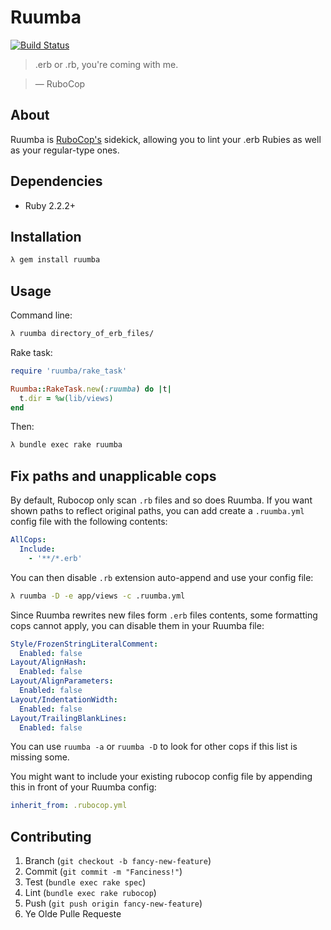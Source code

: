 Ruumba
======

[![Build Status](https://travis-ci.org/ericqweinstein/ruumba.svg?branch=master)](https://travis-ci.org/ericqweinstein/ruumba)

> .erb or .rb, you're coming with me.

> — RuboCop

## About
Ruumba is [RuboCop's](https://github.com/bbatsov/rubocop) sidekick, allowing you to lint your .erb Rubies as well as your regular-type ones.

## Dependencies
* Ruby 2.2.2+

## Installation
```bash
λ gem install ruumba
```

## Usage
Command line:

```bash
λ ruumba directory_of_erb_files/
```

Rake task:

```ruby
require 'ruumba/rake_task'

Ruumba::RakeTask.new(:ruumba) do |t|
  t.dir = %w(lib/views)
end
```

Then:

```bash
λ bundle exec rake ruumba
```

## Fix paths and unapplicable cops

By default, Rubocop only scan `.rb` files and so does Ruumba. If you want shown
paths to reflect original paths, you can add create a `.ruumba.yml` config file
with the following contents:

```yaml
AllCops:
  Include:
    - '**/*.erb'
```

You can then disable `.rb` extension auto-append and use your config file:

```bash
λ ruumba -D -e app/views -c .ruumba.yml
```

Since Ruumba rewrites new files form `.erb` files contents, some formatting cops
cannot apply, you can disable them in your Ruumba file:

```yaml
Style/FrozenStringLiteralComment:
  Enabled: false
Layout/AlignHash:
  Enabled: false
Layout/AlignParameters:
  Enabled: false
Layout/IndentationWidth:
  Enabled: false
Layout/TrailingBlankLines:
  Enabled: false
```

You can use `ruumba -a` or `ruumba -D` to look for other cops if this list is
missing some.

You might want to include your existing rubocop config file by appending this in
front of your Ruumba config:

```yaml
inherit_from: .rubocop.yml
```


## Contributing
1. Branch (`git checkout -b fancy-new-feature`)
2. Commit (`git commit -m "Fanciness!"`)
3. Test (`bundle exec rake spec`)
4. Lint (`bundle exec rake rubocop`)
5. Push (`git push origin fancy-new-feature`)
6. Ye Olde Pulle Requeste
